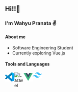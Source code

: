 ## Hi!!:wave:
### I'm Wahyu Pranata :v:
#### About me
* Software Engineering Student
* Currently exploring Vue.js
#### Tools and Languages
[<img align="left" alt="Visual Studio Code" width="30px" src="icons/vscode.svg" />](https://code.visualstudio.com/)
[<img align="left" alt="Laravel" width="30px" src="https://raw.githubusercontent.com/laravel/art/master/logo-mark/4%20PNG/3%20RGB/1%20Full%20Color/laravel-mark-rgb-red.png" />](https://laravel.com)
[<img align="left" alt="VueJS" width="30px" src="icons/vuejs.png" />](https://vuejs.org)
[<img align="left" alt="Tailwind CSS" width="30px" src="icons/tailwindcss.svg" />](https://tailwindcss.com)
